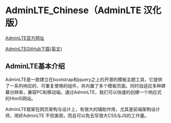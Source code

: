 # AdminLTE_Chinese（AdminLTE 汉化版）

 [AdminLTE官方网址](https://adminlte.io/)

 [AdminLTEGitHub下载(英文)](https://github.com/ColorlibHQ/AdminLTE)

## AdminLTE基本介绍
AdminLTE是一款建立在bootstrap和jquery之上的开源的模板主题工具，它提供了一系列响应的、可重复使用的组件，并内置了多个模板页面。同时自适应多种屏幕分辨率，兼容PC和移动端。通过AdminLTE，我们可以快速的创建一个响应式的Html5网站。

AdminLTE框架在网页架构与设计上，有很大的辅助作用，尤其是前端架构设计师，用好AdminLTE 不但美观，而且可以免去写很大CSS与JS的工作量。
